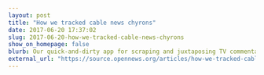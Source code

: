 ```yaml
---
layout: post
title: "How we tracked cable news chyrons"
date: 2017-06-20 17:37:02
slug: 2017-06-20-how-we-tracked-cable-news-chyrons
show_on_homepage: false
blurb: Our quick-and-dirty app for scraping and juxtaposing TV commentary in real time
external_url: "https://source.opennews.org/articles/how-we-tracked-cable-news-chyrons/"
---
```


